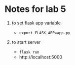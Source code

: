 # Notes for lab 5

1. to set flask app variable
    * `export FLASK_APP=app.py`

1. to start server
    * `flask run`
    * http://localhost:5000
    